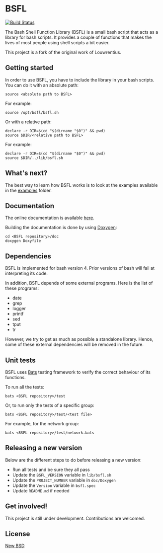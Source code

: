 # BSFL

[![Build Status](https://travis-ci.org/SkypLabs/bsfl.svg?branch=master)](https://travis-ci.org/SkypLabs/bsfl)

The Bash Shell Function Library (BSFL) is a small bash script that acts as a library for bash scripts. It provides a couple of functions that makes the lives of most people using shell scripts a bit easier.

This project is a fork of the original work of Louwrentius.

## Getting started

In order to use BSFL, you have to include the library in your bash scripts. You can do it with an absolute path:

    source <absolute path to BSFL>

For example:

    source /opt/bsfl/bsfl.sh

Or with a relative path:

    declare -r DIR=$(cd "$(dirname "$0")" && pwd)
    source $DIR/<relative path to BSFL>

For example:

    declare -r DIR=$(cd "$(dirname "$0")" && pwd)
    source $DIR/../lib/bsfl.sh

## What's next?

The best way to learn how BSFL works is to look at the examples available in the [examples][examples] folder.

## Documentation

The online documentation is available [here][bsfl doc].

Building the documentation is done by using [Doxygen][doxygen]:

    cd <BSFL repository>/doc
    doxygen Doxyfile

## Dependencies

BSFL is implemented for bash version 4. Prior versions of bash will fail at interpreting its code.

In addition, BSFL depends of some external programs. Here is the list of these programs:

* date
* grep
* logger
* printf
* sed
* tput
* tr

However, we try to get as much as possible a standalone library. Hence, some of these external dependencies will be removed in the future.

## Unit tests

BSFL uses [Bats][bats] testing framework to verify the correct behaviour of its functions.

To run all the tests:

    bats <BSFL repository>/test

Or, to run only the tests of a specific group:

    bats <BSFL repository>/test/<test file>

For example, for the network group:

    bats <BSFL repository>/test/network.bats

## Releasing a new version

Below are the different steps to do before releasing a new version:

* Run all tests and be sure they all pass
* Update the `BSFL_VERSION` variable in `lib/bsfl.sh`
* Update the `PROJECT_NUMBER` variable in `doc/Doxygen`
* Update the `Version` variable in `bsfl.spec`
* Update `README.md` if needed

## Get involved!

This project is still under development. Contributions are welcomed.

## License

[New BSD][new bsd]

 [bats]: https://github.com/sstephenson/bats
 [bsfl doc]: http://skyplabs.github.io/bsfl
 [doxygen]: http://doxygen.org/
 [examples]: https://github.com/SkypLabs/bsfl/tree/master/examples
 [new bsd]: http://opensource.org/licenses/BSD-3-Clause
